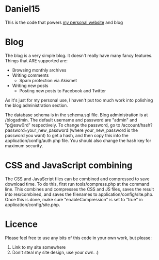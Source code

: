 Daniel15
========

This is the code that powers [my personal website](http://dan.cx/) and blog

Blog
====
The blog is a very simple blog. It doesn't really have many fancy features. Things that ARE
supported are:

 - Browsing monthly archives
 - Writing comments
   - Spam protection via Akismet
 - Writing new posts
   - Posting new posts to Facebook and Twitter
   
As it's just for my personal use, I haven't put too much work into polishing the blog administration
section. 

The database schema is in the schema.sql file. Blog administration is at /blogadmin. The default 
username and password are "admin" and "p@ssw0rd" respectively. To change the password, go to 
/account/hash?password=your_new_password (where your_new_password is the password you want) to get a
hash, and then copy this into the application/config/auth.php file. You should also change the hash
key for maximum security. 

CSS and JavaScript combining 
============================
The CSS and JavaScript files can be combined and compressed to save download time. To do this, first
run tools/compress.php at the command line. This combines and compresses the CSS and JS files, saves
the result into res/combined, and saves the filenames to application/config/site.php. Once this is
done, make sure "enableCompression" is set to "true" in application/config/site.php.

Licence
=======
Please feel free to use any bits of this code in your own work, but please:

1. Link to my site somewhere
2. Don't steal my site design, use your own. :)